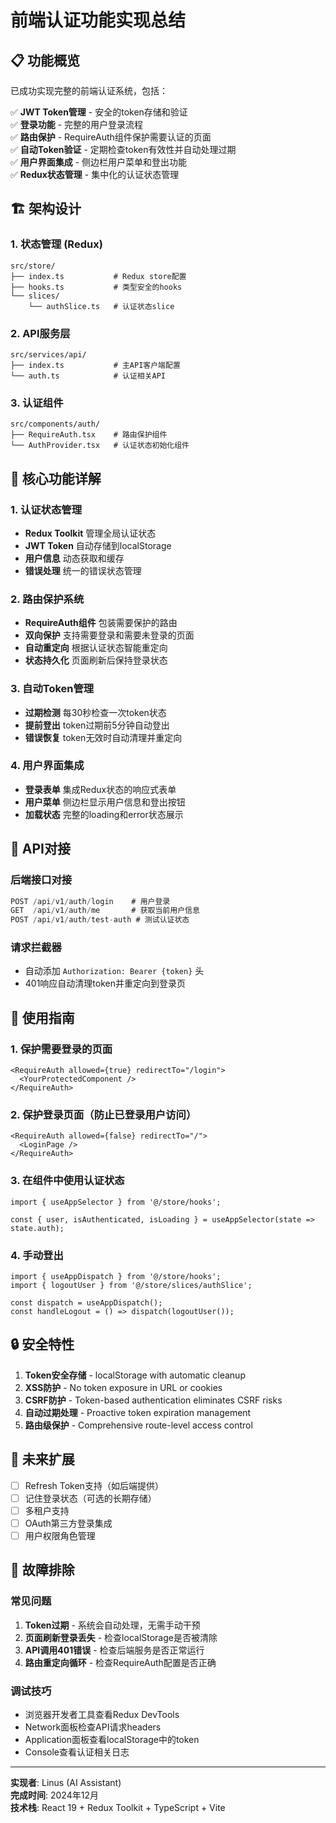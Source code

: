 # 前端认证功能实现总结

## 📋 功能概览

已成功实现完整的前端认证系统，包括：

✅ **JWT Token管理** - 安全的token存储和验证  
✅ **登录功能** - 完整的用户登录流程  
✅ **路由保护** - RequireAuth组件保护需要认证的页面  
✅ **自动Token验证** - 定期检查token有效性并自动处理过期  
✅ **用户界面集成** - 侧边栏用户菜单和登出功能  
✅ **Redux状态管理** - 集中化的认证状态管理  

## 🏗️ 架构设计

### 1. 状态管理 (Redux)
```
src/store/
├── index.ts           # Redux store配置
├── hooks.ts           # 类型安全的hooks
└── slices/
    └── authSlice.ts   # 认证状态slice
```

### 2. API服务层
```
src/services/api/
├── index.ts           # 主API客户端配置
└── auth.ts            # 认证相关API
```

### 3. 认证组件
```
src/components/auth/
├── RequireAuth.tsx    # 路由保护组件
└── AuthProvider.tsx   # 认证状态初始化组件
```

## 🚀 核心功能详解

### 1. 认证状态管理
- **Redux Toolkit** 管理全局认证状态
- **JWT Token** 自动存储到localStorage
- **用户信息** 动态获取和缓存
- **错误处理** 统一的错误状态管理

### 2. 路由保护系统
- **RequireAuth组件** 包装需要保护的路由
- **双向保护** 支持需要登录和需要未登录的页面
- **自动重定向** 根据认证状态智能重定向
- **状态持久化** 页面刷新后保持登录状态

### 3. 自动Token管理
- **过期检测** 每30秒检查一次token状态
- **提前登出** token过期前5分钟自动登出
- **错误恢复** token无效时自动清理并重定向

### 4. 用户界面集成
- **登录表单** 集成Redux状态的响应式表单
- **用户菜单** 侧边栏显示用户信息和登出按钮
- **加载状态** 完整的loading和error状态展示

## 🔧 API对接

### 后端接口对接
```typescript
POST /api/v1/auth/login    # 用户登录
GET  /api/v1/auth/me       # 获取当前用户信息
POST /api/v1/auth/test-auth # 测试认证状态
```

### 请求拦截器
- 自动添加 `Authorization: Bearer {token}` 头
- 401响应自动清理token并重定向到登录页

## 📝 使用指南

### 1. 保护需要登录的页面
```tsx
<RequireAuth allowed={true} redirectTo="/login">
  <YourProtectedComponent />
</RequireAuth>
```

### 2. 保护登录页面（防止已登录用户访问）
```tsx
<RequireAuth allowed={false} redirectTo="/">
  <LoginPage />
</RequireAuth>
```

### 3. 在组件中使用认证状态
```tsx
import { useAppSelector } from '@/store/hooks';

const { user, isAuthenticated, isLoading } = useAppSelector(state => state.auth);
```

### 4. 手动登出
```tsx
import { useAppDispatch } from '@/store/hooks';
import { logoutUser } from '@/store/slices/authSlice';

const dispatch = useAppDispatch();
const handleLogout = () => dispatch(logoutUser());
```

## 🔒 安全特性

1. **Token安全存储** - localStorage with automatic cleanup
2. **XSS防护** - No token exposure in URL or cookies  
3. **CSRF防护** - Token-based authentication eliminates CSRF risks
4. **自动过期处理** - Proactive token expiration management
5. **路由级保护** - Comprehensive route-level access control

## 🚧 未来扩展

- [ ] Refresh Token支持（如后端提供）
- [ ] 记住登录状态（可选的长期存储）
- [ ] 多租户支持
- [ ] OAuth第三方登录集成
- [ ] 用户权限角色管理

## 🐛 故障排除

### 常见问题
1. **Token过期** - 系统会自动处理，无需手动干预
2. **页面刷新登录丢失** - 检查localStorage是否被清除
3. **API调用401错误** - 检查后端服务是否正常运行
4. **路由重定向循环** - 检查RequireAuth配置是否正确

### 调试技巧
- 浏览器开发者工具查看Redux DevTools
- Network面板检查API请求headers
- Application面板查看localStorage中的token
- Console查看认证相关日志

---

**实现者**: Linus (AI Assistant)  
**完成时间**: 2024年12月  
**技术栈**: React 19 + Redux Toolkit + TypeScript + Vite
